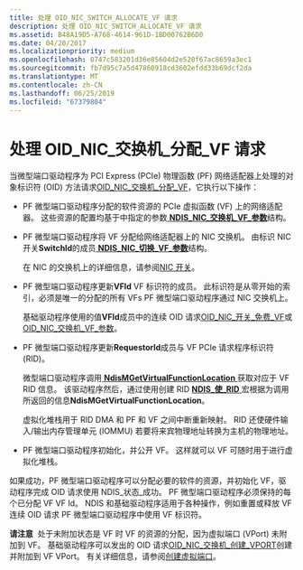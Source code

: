 ```yaml
---
title: 处理 OID_NIC_SWITCH_ALLOCATE_VF 请求
description: 处理 OID_NIC_SWITCH_ALLOCATE_VF 请求
ms.assetid: B48A19D5-A768-4614-961D-1BD00762B6D0
ms.date: 04/20/2017
ms.localizationpriority: medium
ms.openlocfilehash: 0747c583201d36e85604d2e520f67ac8659a3ec1
ms.sourcegitcommit: fb7d95c7a5d47860918cd3602efdd33b69dcf2da
ms.translationtype: MT
ms.contentlocale: zh-CN
ms.lasthandoff: 06/25/2019
ms.locfileid: "67379804"
---
```

# <a name="handling-oidnicswitchallocatevf-requests"></a>处理 OID\_NIC\_交换机\_分配\_VF 请求


当微型端口驱动程序为 PCI Express (PCIe) 物理函数 (PF) 网络适配器上处理的对象标识符 (OID) 方法请求[OID\_NIC\_交换机\_分配\_VF](https://docs.microsoft.com/windows-hardware/drivers/network/oid-nic-switch-allocate-vf)，它执行以下操作：

-   PF 微型端口驱动程序分配的软件资源的 PCIe 虚拟函数 (VF) 上的网络适配器。 这些资源的配置均基于中指定的参数[ **NDIS\_NIC\_交换机\_VF\_参数**](https://docs.microsoft.com/windows-hardware/drivers/ddi/content/ntddndis/ns-ntddndis-_ndis_nic_switch_vf_parameters)结构。

-   PF 微型端口驱动程序将 VF 分配给网络适配器上的 NIC 交换机。 由标识 NIC 开关**SwitchId**的成员[ **NDIS\_NIC\_切换\_VF\_参数**](https://docs.microsoft.com/windows-hardware/drivers/ddi/content/ntddndis/ns-ntddndis-_ndis_nic_switch_vf_parameters)结构。

    在 NIC 的交换机上的详细信息，请参阅[NIC 开关](nic-switches.md)。

-   PF 微型端口驱动程序更新**VFId** VF 标识符的成员。 此标识符是从零开始的索引，必须是唯一的分配的所有 VFs PF 微型端口驱动程序通过 NIC 交换机上。

    基础驱动程序使用的值**VFId**成员中的连续 OID 请求[OID\_NIC\_开关\_免费\_VF](https://docs.microsoft.com/windows-hardware/drivers/network/oid-nic-switch-free-vf)或[OID\_NIC\_交换机\_VF\_参数](https://docs.microsoft.com/windows-hardware/drivers/network/oid-nic-switch-vf-parameters)。

-   PF 微型端口驱动程序更新**RequestorId**成员与 VF PCIe 请求程序标识符 (RID)。

    微型端口驱动程序调用[ **NdisMGetVirtualFunctionLocation** ](https://docs.microsoft.com/windows-hardware/drivers/ddi/content/ndis/nf-ndis-ndismgetvirtualfunctionlocation)获取对应于 VF RID 信息。 该驱动程序然后，通过使用创建 RID [ **NDIS\_使\_RID** ](https://docs.microsoft.com/windows-hardware/drivers/network/ndis-make-rid)宏根据为调用所返回的信息**NdisMGetVirtualFunctionLocation**。

    虚拟化堆栈用于 RID DMA 和 PF 和 VF 之间中断重新映射。 RID 还使硬件输入/输出内存管理单元 (IOMMU) 若要将来宾物理地址转换为主机的物理地址。

-   PF 微型端口驱动程序初始化，并公开 VF。 这样就可以 VF 可随时用于进行虚拟化堆栈。

如果成功，PF 微型端口驱动程序可以分配必要的软件的资源，并初始化 VF，驱动程序完成 OID 请求使用 NDIS\_状态\_成功。 PF 微型端口驱动程序必须保持的每个已分配 VF VF Id。 NDIS 和基础驱动程序适用于各种操作，例如重置或释放 VF 连续 OID 请求 PF 微型端口驱动程序中使用 VF 标识符。

**请注意**  处于未附加状态是 VF 时 VF 的资源的分配，因为虚拟端口 (VPort) 未附加到 VF。 基础驱动程序可以发出的 OID 请求[OID\_NIC\_交换机\_创建\_VPORT](https://docs.microsoft.com/windows-hardware/drivers/network/oid-nic-switch-create-vport)创建并附加到 VF VPort。 有关详细信息，请参阅[创建虚拟端口](creating-a-virtual-port.md)。

 

 

 





